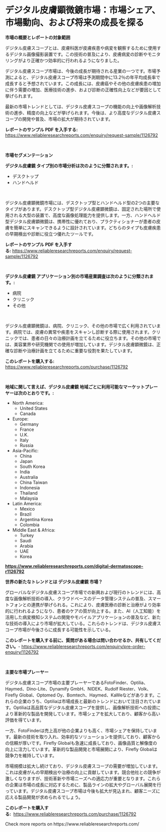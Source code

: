 <p><h1>デジタル皮膚顕微鏡市場：市場シェア、市場動向、および将来の成長を探る</h1></p><p><strong>市場の概要とレポートの対象範囲</strong></p>
<p><p>デジタル皮膚スコープとは、皮膚科医が皮膚疾患や病変を観察するために使用するデジタル画像撮影装置です。この技術の普及により、皮膚病変の診断やモニタリングがより正確かつ効率的に行われるようになりました。</p><p>デジタル皮膚スコープ市場は、今後の成長が期待される産業の一つです。市場予測によると、デジタル皮膚スコープ市場は予測期間中に13.2％の年平均成長率で成長すると予想されています。この成長には、皮膚癌やその他の皮膚疾患の増加に伴う需要の増加、医療技術の進歩、および診断の正確性向上などが要因として挙げられます。</p><p>最新の市場トレンドとしては、デジタル皮膚スコープの機能の向上や画像解析技術の進歩、精度の向上などが挙げられます。今後は、より高度なデジタル皮膚スコープの開発や普及、市場の拡大が期待されています。</p></p>
<p><strong>レポートのサンプル PDF を入手する:</strong> <a href="https://www.reliableresearchreports.com/enquiry/request-sample/1126792">https://www.reliableresearchreports.com/enquiry/request-sample/1126792</a></p>
<p>&nbsp;</p>
<p><strong>市場セグメンテーション</strong></p>
<p><strong>デジタル皮膚鏡 タイプ別の市場分析は次のように分類されます。:</strong></p>
<p><ul><li>デスクトップ</li><li>ハンドヘルド</li></ul></p>
<p>&nbsp;</p>
<p><p>デジタル皮膚顕微鏡市場には、デスクトップ型とハンドヘルド型の2つの主要なタイプがあります。デスクトップ型デジタル皮膚顕微鏡は、固定された場所で使用される大型の装置で、高度な画像処理能力を提供します。一方、ハンドヘルド型デジタル皮膚顕微鏡は、携帯性に優れており、プラクティショナーが患者の皮膚を簡単にスキャンできるように設計されています。どちらのタイプも皮膚疾患の早期検出や診断に役立つ優れたツールです。</p></p>
<p><strong>レポートのサンプル PDF を入手する:</strong>&nbsp;<a href="https://www.reliableresearchreports.com/enquiry/request-sample/1126792">https://www.reliableresearchreports.com/enquiry/request-sample/1126792</a></p>
<p>&nbsp;</p>
<p><strong> デジタル皮膚鏡 アプリケーション別の市場産業調査は次のように分類されます。:</strong></p>
<p><ul><li>病院</li><li>クリニック</li><li>その他</li></ul></p>
<p>&nbsp;</p>
<p><p>デジタル皮膚顕微鏡は、病院、クリニック、その他の市場で広く利用されています。病院では、皮膚の異常や疾患をスキャンし診断する際に使用されます。クリニックでは、患者の日々の治療計画を立てるために役立ちます。その他の市場では、美容業界や研究機関での使用が増加しています。デジタル皮膚顕微鏡は、正確な診断や治療計画を立てるために重要な役割を果たしています。</p></p>
<p><strong>このレポートを購入する:</strong>&nbsp; <a href="https://www.reliableresearchreports.com/purchase/1126792">https://www.reliableresearchreports.com/purchase/1126792</a></p>
<p>&nbsp;</p>
<p><strong>地域に関して言えば、デジタル皮膚鏡 地域ごとに利用可能なマーケットプレーヤーは次のとおりです。:</strong></p>
<p><ul>
    <li>
        North America:
        <ul>
            <li>United States</li>
            <li>Canada</li>
        </ul>
    </li>
    <li>
        Europe:
        <ul>
            <li>Germany</li>
            <li>France</li>
            <li>U.K.</li>
            <li>Italy</li>
            <li>Russia</li>
        </ul>
    </li>
    <li>
        Asia-Pacific:
        <ul>
            <li>China</li>
            <li>Japan</li>
            <li>South Korea</li>
            <li>India</li>
            <li>Australia</li>
            <li>China Taiwan</li>
            <li>Indonesia</li>
            <li>Thailand</li>
            <li>Malaysia</li>
        </ul>
    </li>
    <li>
        Latin America:
        <ul>
            <li>Mexico</li>
            <li>Brazil</li>
            <li>Argentina Korea</li>
            <li>Colombia</li>
        </ul>
    </li>
    <li>
        Middle East & Africa:
        <ul>
            <li>Turkey</li>
            <li>Saudi</li>
            <li>Arabia</li>
            <li>UAE</li>
            <li>Korea</li>
        </ul>
    </li>
    </ul></p>
<p><strong><a href="https://www.reliableresearchreports.com/digital-dermatoscope-r1126792">https://www.reliableresearchreports.com/digital-dermatoscope-r1126792</a></strong>&nbsp;</p>
<p><strong>世界の新たなトレンドとは デジタル皮膚鏡 市場？</strong></p>
<p><p>グローバルなデジタル皮膚スコープ市場での新興および現行のトレンドには、高度な画像解析技術の導入、クラウドベースのデータ管理システムの普及、スマートフォンとの連携が挙げられる。これにより、皮膚医療の診断と治療がより効率的に行われるようになり、患者のケアの質が向上する。また、AI（人工知能）を活用した病変検知システムの開発やモバイルアプリケーションの普及など、新たな技術の導入により市場が拡大している。これらのトレンドは、デジタル皮膚スコープ市場が今後さらに成長する可能性を示している。</p></p>
<p><strong>このレポートを購入する前に、質問がある場合は問い合わせるか、共有してください。</strong>- <a href="https://www.reliableresearchreports.com/enquiry/pre-order-enquiry/1126792">https://www.reliableresearchreports.com/enquiry/pre-order-enquiry/1126792</a></p>
<p>&nbsp;</p>
<p><strong>主要な市場プレーヤー</strong></p>
<p><p>デジタル皮膚スコープ市場の主要プレーヤーであるFotoFinder、Optilia、Haymed、Dino-Lite、Dynamify GmbH、NIDEK、Rudolf Riester、Volk、Firefly Global、Optomed Oy、Bomtech、Haymed、KaWeなどがあります。これらの企業のうち、Optiliaは市場成長と最新のトレンドにおいて注目されています。Optiliaは高品質なデジタル皮膚スコープを提供し、画像解析技術への投資により革新的な製品を開発しています。市場シェアを拡大しており、顧客から高い評価を得ています。</p><p>一方、FotoFinderは売上高が他の企業よりも高く、市場シェアを保持しています。最新の技術を取り入れ、効率的なソリューションを提供しており、顧客からの信頼が厚いです。Firefly Globalも急速に成長しており、画像品質と解像度の向上に注力しています。革新的な製品開発と市場展開により、Firefly Globalは競争力を維持しています。</p><p>市場規模は拡大し続けており、デジタル皮膚スコープの需要が増加しています。これは皮膚がんの早期検出や治療の向上に貢献しています。競合他社との競争が激しくなりますが、技術革新や市場ニーズへの適応力が重要となります。これらの企業は市場の成長に対応するために、製品ラインの拡大やグローバル展開を行っています。デジタル皮膚スコープ市場は今後も拡大が見込まれ、顧客ニーズに応える製品開発が求められるでしょう。</p></p>
<p><strong>このレポートを購入する:</strong>&nbsp;&nbsp;<a href="https://www.reliableresearchreports.com/purchase/1126792">https://www.reliableresearchreports.com/purchase/1126792</a></p>
<p>Check more reports on https://www.reliableresearchreports.com/</p>